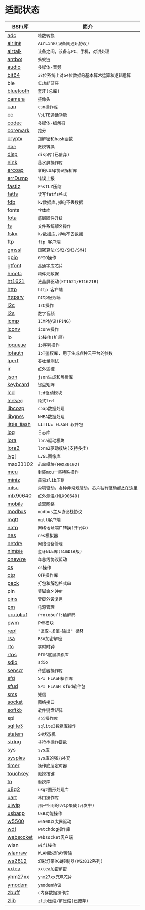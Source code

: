 # 适配状态

|BSP/库|简介|
|---|---|
|[adc](adc.md)|`模数转换`|
|[airlink](airlink.md)|`AirLink(设备间通讯协议)`|
|[airtalk](airtalk.md)|`设备之间，设备与PC、手机，对讲处理`|
|[antbot](antbot.md)|`蚂蚁链`|
|[audio](audio.md)|`多媒体-音频`|
|[bit64](bit64.md)|`32位系统上对64位数据的基本算术运算和逻辑运算`|
|[ble](ble.md)|`低功耗蓝牙`|
|[bluetooth](bluetooth.md)|`蓝牙(总库)`|
|[camera](camera.md)|`摄像头`|
|[can](can.md)|`can操作库`|
|[cc](cc.md)|`VoLTE通话功能`|
|[codec](codec.md)|`多媒体-编解码`|
|[coremark](coremark.md)|`跑分`|
|[crypto](crypto.md)|`加解密和hash函数`|
|[dac](dac.md)|`数模转换`|
|[disp](disp.md)|`disp库(已废弃)`|
|[eink](eink.md)|`墨水屏操作库`|
|[ercoap](ercoap.md)|`新的Coap协议解析库`|
|[errDump](errDump.md)|`错误上报`|
|[fastlz](fastlz.md)|`FastLZ压缩`|
|[fatfs](fatfs.md)|`读写fatfs格式`|
|[fdb](fdb.md)|`kv数据库,掉电不丢数据`|
|[fonts](fonts.md)|`字体库`|
|[fota](fota.md)|`底层固件升级`|
|[fs](fs.md)|`文件系统额外操作`|
|[fskv](fskv.md)|`kv数据库,掉电不丢数据`|
|[ftp](ftp.md)|`ftp 客户端`|
|[gmssl](gmssl.md)|`国密算法(SM2/SM3/SM4)`|
|[gpio](gpio.md)|`GPIO操作`|
|[gtfont](gtfont.md)|`高通字库芯片`|
|[hmeta](hmeta.md)|`硬件元数据`|
|[ht1621](ht1621.md)|`液晶屏驱动(HT1621/HT1621B)`|
|[http](http.md)|`http 客户端`|
|[httpsrv](httpsrv.md)|`http服务端`|
|[i2c](i2c.md)|`I2C操作`|
|[i2s](i2s.md)|`数字音频`|
|[icmp](icmp.md)|`ICMP协议(PING)`|
|[iconv](iconv.md)|`iconv操作`|
|[io](io.md)|`io操作(扩展)`|
|[ioqueue](ioqueue.md)|`io序列操作`|
|[iotauth](iotauth.md)|`IoT鉴权库, 用于生成各种云平台的参数`|
|[iperf](iperf.md)|`吞吐量测试`|
|[ir](ir.md)|`红外遥控`|
|[json](json.md)|`json生成和解析库`|
|[keyboard](keyboard.md)|`键盘矩阵`|
|[lcd](lcd.md)|`lcd驱动模块`|
|[lcdseg](lcdseg.md)|`段式lcd`|
|[libcoap](libcoap.md)|`coap数据处理`|
|[libgnss](libgnss.md)|`NMEA数据处理`|
|[little_flash](little_flash.md)|`LITTLE FLASH 软件包`|
|[log](log.md)|`日志库`|
|[lora](lora.md)|`lora驱动模块`|
|[lora2](lora2.md)|`lora2驱动模块(支持多挂)`|
|[lvgl](lvgl.md)|`LVGL图像库`|
|[max30102](max30102.md)|`心率模块(MAX30102)`|
|[mcu](mcu.md)|`封装mcu一些特殊操作`|
|[miniz](miniz.md)|`简易zlib压缩`|
|[misc](misc.md)|`杂项驱动，各种非常规驱动，芯片独有驱动都放在这里`|
|[mlx90640](mlx90640.md)|`红外测温(MLX90640)`|
|[mobile](mobile.md)|`蜂窝网络`|
|[modbus](modbus.md)|`modbus主从协议栈协议`|
|[mqtt](mqtt.md)|`mqtt客户端`|
|[natp](natp.md)|`网络地址端口转换(开发中)`|
|[nes](nes.md)|`nes模拟器`|
|[netdrv](netdrv.md)|`网络设备管理`|
|[nimble](nimble.md)|`蓝牙BLE库(nimble版)`|
|[onewire](onewire.md)|`单总线协议驱动`|
|[os](os.md)|`os操作`|
|[otp](otp.md)|`OTP操作库`|
|[pack](pack.md)|`打包和解包格式串`|
|[pin](pin.md)|`管脚命名映射`|
|[pins](pins.md)|`管脚外设复用`|
|[pm](pm.md)|`电源管理`|
|[protobuf](protobuf.md)|`ProtoBuffs编解码`|
|[pwm](pwm.md)|`PWM模块`|
|[repl](repl.md)|`"读取-求值-输出" 循环`|
|[rsa](rsa.md)|`RSA加密解密`|
|[rtc](rtc.md)|`实时时钟`|
|[rtos](rtos.md)|`RTOS底层操作库`|
|[sdio](sdio.md)|`sdio`|
|[sensor](sensor.md)|`传感器操作库`|
|[sfd](sfd.md)|`SPI FLASH操作库`|
|[sfud](sfud.md)|`SPI FLASH sfud软件包`|
|[sms](sms.md)|`短信`|
|[socket](socket.md)|`网络接口`|
|[softkb](softkb.md)|`软件键盘矩阵`|
|[spi](spi.md)|`spi操作库`|
|[sqlite3](sqlite3.md)|`sqlite3数据库操作`|
|[statem](statem.md)|`SM状态机`|
|[string](string.md)|`字符串操作函数`|
|[sys](sys.md)|`sys库`|
|[sysplus](sysplus.md)|`sys库的强力补充`|
|[timer](timer.md)|`操作底层定时器`|
|[touchkey](touchkey.md)|`触摸按键`|
|[tp](tp.md)|`触摸库`|
|[u8g2](u8g2.md)|`u8g2图形处理库`|
|[uart](uart.md)|`串口操作库`|
|[ulwip](ulwip.md)|`用户空间的lwip集成(开发中)`|
|[usbapp](usbapp.md)|`USB功能操作`|
|[w5500](w5500.md)|`w5500以太网驱动`|
|[wdt](wdt.md)|`watchdog操作库`|
|[websocket](websocket.md)|`websocket客户端`|
|[wlan](wlan.md)|`wifi操作`|
|[wlanraw](wlanraw.md)|`WLAN数据RAW传输`|
|[ws2812](ws2812.md)|`幻彩灯带RGB控制器(WS2812系列)`|
|[xxtea](xxtea.md)|`xxtea加密解密 `|
|[yhm27xx](yhm27xx.md)|`yhm27xx充电芯片`|
|[ymodem](ymodem.md)|`ymodem协议`|
|[zbuff](zbuff.md)|`c内存数据操作库`|
|[zlib](zlib.md)|`zlib压缩/解压缩(已废弃)`|
